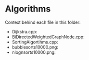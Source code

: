 # Algorithms
Context behind each file in this folder:
- Dijkstra.cpp:
- BiDirectedWeightedGraphNode.cpp:
- SortingAlgortihms.cpp:
- bubblesorts10000.png:
- nlognsorts10000.png:
